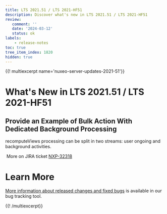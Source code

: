 ```yaml
---
title: LTS 2021.51 / LTS 2021-HF51
description: Discover what's new in LTS 2021.51 / LTS 2021-HF51
review:
   comment: ''
   date: '2024-03-12'
   status: ok
labels:
    - release-notes
toc: true
tree_item_index: 1820
hidden: true
---
```


{{! multiexcerpt name='nuxeo-server-updates-2021-51'}}
# What's New in LTS 2021.51 / LTS 2021-HF51

## Provide an Example of Bulk Action With Dedicated Background Processing

recomputeViews processing can be split in two streams: user ongoing and background activities.

<i class="fa fa-long-arrow-right" aria-hidden="true"></i>&nbsp;More on JIRA ticket [NXP-32318](https://jira.nuxeo.com/browse/NXP-32318)

# Learn More

[More information about released changes and fixed bugs](https://jira.nuxeo.com/secure/ReleaseNote.jspa?projectId=10011&version=22741) is available in our bug tracking tool.

{{! /multiexcerpt}}
